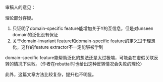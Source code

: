 审稿人的意见：

理论部分存疑。

1. 只证明了domain-specific feature能增加关于Y的互信息，但是对unseen domain的泛化没有保证
2. 关于domain-invariant feature和domain-specific feature的定义过于理想化，这样的feature extractor不一定能够被学到

domain-specific feature能帮助泛化的想法还是太过极端，可能会在虚假关联反转的情况下失败。（作者在rebuttal时也给出这种反转情况会失败的理论）



此外，这篇文章方法比较复杂，提升也不明显。

